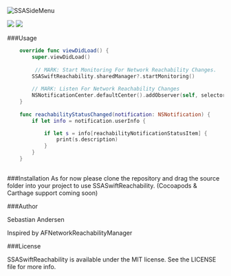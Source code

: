 ![SSASideMenu](https://github.com/SSA111/SSASwiftReachability/blob/master/SSASwiftReachabilityCover.png)

[![](http://img.shields.io/badge/iOS-8.0%2B-blue.svg)]() [![](http://img.shields.io/badge/Swift-2.0-blue.svg)]() 

###Usage

```swift
    override func viewDidLoad() {
        super.viewDidLoad()
        
         // MARK: Start Monitoring For Network Reachability Changes.
        SSASwiftReachability.sharedManager?.startMonitoring()
        
        // MARK: Listen For Network Reachability Changes
        NSNotificationCenter.defaultCenter().addObserver(self, selector: "reachabilityStatusChanged:", name: reachabilityDidChangeNotification, object: nil)
    }
    
    func reachabilityStatusChanged(notification: NSNotification) {
        if let info = notification.userInfo {

            if let s = info[reachabilityNotificationStatusItem] {
                print(s.description)
            }
        }
    }
    
```
###Installation 
As for now please clone the repository and drag the source folder into your project to use SSASwiftReachability. (Cocoapods & Carthage
support coming soon) 

###Author

Sebastian Andersen

Inspired by AFNetworkReachabilityManager

###License

SSASwiftReachability is available under the MIT license. See the LICENSE file for more info.
